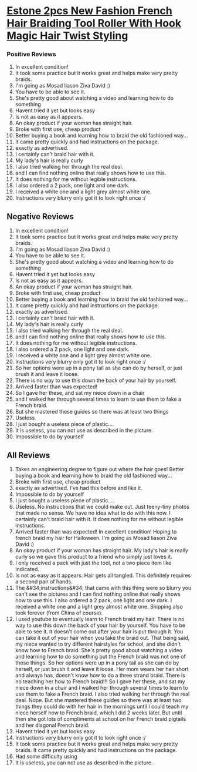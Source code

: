 # [Estone 2pcs New Fashion French Hair Braiding Tool Roller With Hook Magic Hair Twist Styling](https://products.checkmycream.com/products/Estone-2pcs-New-Fashion-French-Hair-Braiding-Tool-Roller-With-Hook-Magic-Hair-Twist-Styling.html)

### Positive Reviews

<ol>
      <li>In excellent condition!  </li>
      <li>It took some practice but it works great and helps make very pretty braids.  </li>
      <li>I&#x27;m going as Mosad liason Ziva David :)</li>
      <li>You have to be able to see it.</li>
      <li>She&#x27;s pretty good about watching a video and learning how to do something</li>
      <li>Havent tried it yet but looks easy</li>
      <li>Is not as easy as it appears.  </li>
      <li>An okay product if your woman has straight hair.  </li>
      <li>Broke with first use, cheap product</li>
      <li>Better buying a book and learning how to braid the old fashioned way...</li>
      <li>It came pretty quickly and had instructions on the package.</li>
      <li>exactly as advertised.</li>
      <li>I certainly can&#x27;t braid hair with it.</li>
      <li>My lady&#x27;s hair is really curly</li>
      <li>I also tried walking her through the real deal.</li>
      <li>and I can find nothing online that really shows how to use this.</li>
      <li>It does nothing for me without legible instructions.</li>
      <li>I also ordered a 2 pack, one light and one dark.</li>
      <li>I received a white one and a light grey almost white one.</li>
      <li>Instructions  very  blurry only got it to look  right once :/</li>
</ol>


<h2>Negative Reviews</h2>
<ol>
<li> In excellent condition!  </li>
<li> It took some practice but it works great and helps make very pretty braids.  </li>
<li> I&#x27;m going as Mosad liason Ziva David :)</li>
<li> You have to be able to see it.</li>
<li> She&#x27;s pretty good about watching a video and learning how to do something</li>
<li> Havent tried it yet but looks easy</li>
<li> Is not as easy as it appears.  </li>
<li> An okay product if your woman has straight hair.  </li>
<li> Broke with first use, cheap product</li>
<li> Better buying a book and learning how to braid the old fashioned way...</li>
<li> It came pretty quickly and had instructions on the package.</li>
<li> exactly as advertised.</li>
<li> I certainly can&#x27;t braid hair with it.</li>
<li> My lady&#x27;s hair is really curly</li>
<li> I also tried walking her through the real deal.</li>
<li> and I can find nothing online that really shows how to use this.</li>
<li> It does nothing for me without legible instructions.</li>
<li> I also ordered a 2 pack, one light and one dark.</li>
<li> I received a white one and a light grey almost white one.</li>
<li> Instructions  very  blurry only got it to look  right once :/</li>
<li> So her options were up in a pony tail as she can do by herself, or just brush it and leave it loose.</li>
<li> There is no way to use this down the back of your hair by yourself.</li>
<li> Arrived faster than was expected!  </li>
<li> So I gave her these, and sat my niece down in a chair</li>
<li> and I walked her through several times to learn to use them to fake a French braid.</li>
<li> But she mastered these guides so there was at least two things  </li>
<li> Useless.</li>
<li> I just bought a useless piece of plastic....</li>
<li> It is useless, you can not use as described in the picture.</li>
<li> Impossible to do by yourself</li>
</ol>

<h2>All Reviews</h2>

<ol>
    <li> Takes an engineering degree to figure out where the hair goes!  Better buying a book and learning how to braid the old fashioned way...</li>
    <li> Broke with first use, cheap product</li>
    <li> exactly as advertised. I&#x27;ve had this before and like it.</li>
    <li> Impossible to do by yourself</li>
    <li> I just bought a useless piece of plastic....</li>
    <li> Useless. No instructions that we could make out. Just teeny-tiny photos that made no sense. We have no idea what to do with this now. I certainly can&#x27;t braid hair with it. It does nothing for me without legible instructions.</li>
    <li> Arrived faster than was expected!  In excellent condition!  Hoping to french braid my hair for Halloween.  I&#x27;m going as Mosad liason Ziva David :)</li>
    <li> An okay product if your woman has straight hair.  My lady&#x27;s hair is really curly so we gave this product to a friend who simply just loves it.</li>
    <li> I only received a pack with just the tool, not a two piece item like indicated.</li>
    <li> Is not as easy as it appears.  Hair gets all tangled. This definitely requires a second pair of hands.</li>
    <li> The &amp;#34;instructions&amp;#34; that came with this thing were so blurry you can&#x27;t see the pictures and I can find nothing online that really shows how to use this. I also ordered a 2 pack, one light and one dark. I received a white one and a light grey almost white one. Shipping also took forever (from China of course).</li>
    <li> I used youtube to eventually learn to French braid my hair. There is no way to use this down the back of your hair by yourself. You have to be able to see it. It doesn&#x27;t come out after your hair is put through it. You can take it out of your hair when you take the braid out. That being said, my niece wanted to try different hairstyles for school, and she didn&#x27;t know how to French braid. She&#x27;s pretty good about watching a video and learning how to do something but the French braid was not one of those things. So her options were up in a pony tail as she can do by herself, or just brush it and leave it loose. Her mom wears her hair short and always has, doesn&#x27;t know how to do a three strand braid. There is no teaching her how to French braid!!! So I gave her these, and sat my niece down in a chair and I walked her through several times to learn to use them to fake a French braid. I also tried walking her through the real deal. Nope. But she mastered these guides so there was at least two things  they could do with her hair in the mornings until I could teach my niece herself how to French braid, which I did 2 weeks later. But until then she got lots of compliments at school on her French braid pigtails and her diagonal French braid.</li>
    <li> Havent tried it yet but looks easy</li>
    <li> Instructions  very  blurry only got it to look  right once :/</li>
    <li> It took some practice but it works great and helps make very pretty braids.  It came pretty quickly and had instructions on the package.</li>
    <li> Had some  difficulty using</li>
    <li> It is useless, you can not use as described in the picture.</li>
</ol>




